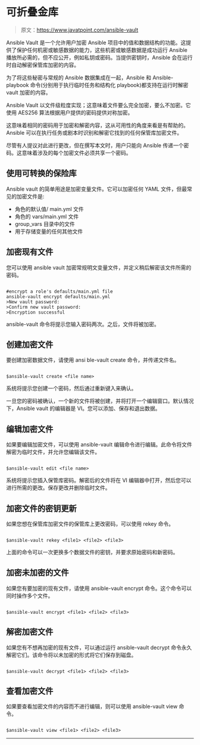 # 可折叠金库

> 原文：<https://www.javatpoint.com/ansible-vault>

Ansible Vault 是一个允许用户加密 Ansible 项目中的值和数据结构的功能。这提供了保护任何机密或敏感数据的能力，这些机密或敏感数据是成功运行 Ansible 播放所必需的，但不应公开，例如私钥或密码。当提供密钥时，Ansible 会在运行时自动解密保管库加密的内容。

为了将这些秘密与常规的 Ansible 数据集成在一起，Ansible 和 Ansible-playbook 命令(分别用于执行临时任务和结构化 playbook)都支持在运行时解密 vault 加密的内容。

Ansible Vault 以文件级粒度实现；这意味着文件要么完全加密，要么不加密。它使用 AES256 算法根据用户提供的密码提供对称加密。

这意味着相同的密码用于加密和解密内容，这从可用性的角度来看是有帮助的。Ansible 可以在执行任务或剧本时识别和解密它找到的任何保管库加密文件。

尽管有人提议对此进行更改，但在撰写本文时，用户只能向 Ansible 传递一个密码。这意味着涉及的每个加密文件必须共享一个密码。

## 使用可转换的保险库

Ansible vault 的简单用途是加密变量文件。它可以加密任何 YAML 文件，但最常见的加密文件是:

*   角色的默认值/ main.yml 文件
*   角色的 vars/main.yml 文件
*   group_vars 目录中的文件
*   用于存储变量的任何其他文件

## 加密现有文件

您可以使用 ansible vault 加密常规明文变量文件，并定义稍后解密该文件所需的密码。

```

#encrypt a role's defaults/main.yml file
ansible-vault encrypt defaults/main.yml
>New vault password: 
>Confirm new vault password:
>Encryption successful 

```

ansible-vault 命令将提示您输入密码两次。之后，文件将被加密。

## 创建加密文件

要创建加密数据文件，请使用 ansi ble-vault create 命令，并传递文件名。

```

$ansible-vault create <file name>

```

系统将提示您创建一个密码，然后通过重新键入来确认。

一旦您的密码被确认，一个新的文件将被创建，并将打开一个编辑窗口。默认情况下，Ansible vault 的编辑器是 VI。您可以添加、保存和退出数据。

## 编辑加密文件

如果要编辑加密文件，可以使用 ansible-vault 编辑命令进行编辑。此命令将文件解密为临时文件，并允许您编辑该文件。

```

$ansible-vault edit <file name>

```

系统将提示您插入保管库密码。解密后的文件将在 VI 编辑器中打开，然后您可以进行所需的更改。保存更改并删除临时文件。

## 加密文件的密钥更新

如果您想在保管库加密文件的保管库上更改密码，可以使用 rekey 命令。

```

$ansible-vault rekey <file1> <file2> <file3>

```

上面的命令可以一次更换多个数据文件的密钥，并要求原始密码和新密码。

## 加密未加密的文件

如果您有要加密的现有文件，请使用 ansible-vault encrypt 命令。这个命令可以同时操作多个文件。

```

$ansible-vault encrypt <file1> <file2> <file3>

```

## 解密加密文件

如果您有不想再加密的现有文件，可以通过运行 ansible-vault decrypt 命令永久解密它们。该命令将以未加密的形式将它们保存到磁盘。

```

$ansible-vault decrypt <file1> <file2> <file3>

```

## 查看加密文件

如果要查看加密文件的内容而不进行编辑，则可以使用 ansible-vault view 命令。

```

$ansible-vault view <file1> <file2> <file3>

```

* * *